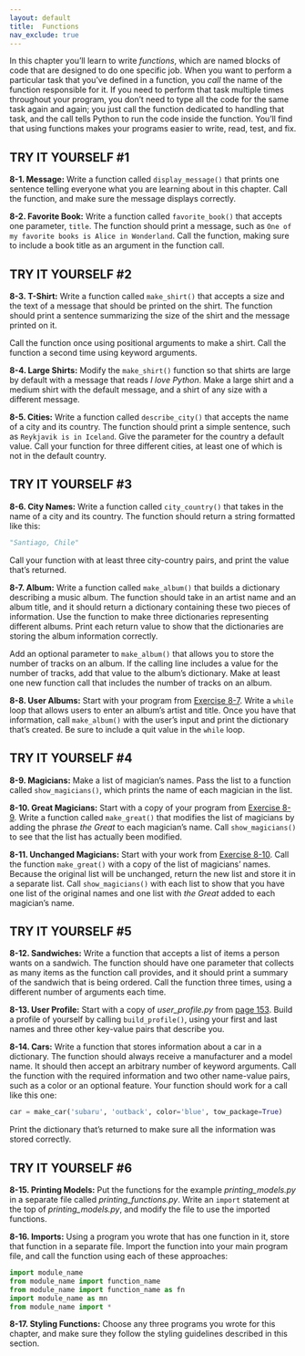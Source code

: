 ```yaml
---
layout: default
title:  Functions
nav_exclude: true
---
```


In this chapter you’ll learn to write *functions*, which are named
blocks of code that are designed to do one specific job. When you want
to perform a particular task that you’ve defined in a function, you
*call* the name of the function responsible for it. If you need to
perform that task multiple times throughout your program, you don’t need
to type all the code for the same task again and again; you just call
the function dedicated to handling that task, and the call tells Python
to run the code inside the function. You’ll find that using functions
makes your programs easier to write, read, test, and fix.

## TRY IT YOURSELF #1

<span id="ch8exe1"></span>**8-1. Message:** Write a function called
`display_message()` that prints one sentence telling everyone what you
are learning about in this chapter. Call the function, and make sure the
message displays correctly.

<span id="ch8exe2"></span>**8-2. Favorite Book:** Write a function
called `favorite_book()` that accepts one parameter, `title`. The
function should print a message, such as
`One of my favorite books is Alice in Wonderland`. Call the function,
making sure to include a book title as an argument in the function call.

## TRY IT YOURSELF #2

<span id="ch8exe3"></span>**8-3. T-Shirt:** Write a function called
`make_shirt()` that accepts a size and the text of a message that should
be printed on the shirt. The function should print a sentence
summarizing the size of the shirt and the message printed on it.

Call the function once using positional arguments to make a shirt. Call
the function a second time using keyword arguments.

<span id="ch8exe4"></span>**8-4. Large Shirts:** Modify the
`make_shirt()` function so that shirts are large by default with a
message that reads *I love Python*. Make a large shirt and a medium
shirt with the default message, and a shirt of any size with a different
message.

<span id="ch8exe5"></span>**8-5. Cities:** Write a function called
`describe_city()` that accepts the name of a city and its country. The
function should print a simple sentence, such as
`Reykjavik is in Iceland`. Give the parameter for the country a default
value. Call your function for three different cities, at least one of
which is not in the default country.

## TRY IT YOURSELF #3

<span id="ch8exe6"></span>**8-6. City Names:** Write a function called
`city_country()` that takes in the name of a city and its country. The
function should return a string formatted like this:

``` python
"Santiago, Chile"
```

Call your function with at least three city-country pairs, and print the
value that&rsquo;s returned.

<span id="ch8exe7"></span>**8-7. Album:** Write a function called
`make_album()` that builds a dictionary describing a music album. The
function should take in an artist name and an album title, and it should
return a dictionary containing these two pieces of information. Use the
function to make three dictionaries representing different albums. Print
each return value to show that the dictionaries are storing the album
information correctly.

Add an optional parameter to `make_album()` that allows you to store the
number of tracks on an album. If the calling line includes a value for
the number of tracks, add that value to the album&rsquo;s dictionary. Make at
least one new function call that includes the number of tracks on an
album.

<span id="ch8exe8"></span>**8-8. User Albums:** Start with your program
from [Exercise 8-7](../chapter_08/tiy-ch08.md). Write a `while` loop that allows
users to enter an album&rsquo;s artist and title. Once you have that
information, call `make_album()` with the user&rsquo;s input and print the
dictionary that&rsquo;s created. Be sure to include a quit value in the
`while` loop.

## TRY IT YOURSELF #4

<span id="ch8exe9"></span>**8-9. Magicians:** Make a list of magician&rsquo;s
names. Pass the list to a function called `show_magicians()`, which
prints the name of each magician in the list.

<span id="ch8exe10"></span>**8-10. Great Magicians:** Start with a copy
of your program from [Exercise 8-9](../chapter_08/tiy-ch08.md). Write a function
called `make_great()` that modifies the list of magicians by adding the
phrase *the Great* to each magician&rsquo;s name. Call `show_magicians()` to
see that the list has actually been modified.

<span id="ch8exe11"></span>**8-11. Unchanged Magicians:** Start with
your work from [Exercise 8-10](../chapter_08/tiy-ch08.md). Call the function
`make_great()` with a copy of the list of magicians&rsquo; names. Because the
original list will be unchanged, return the new list and store it in a
separate list. Call `show_magicians()` with each list to show that you
have one list of the original names and one list with *the Great* added
to each magician&rsquo;s name.



<span id="page_154"></span>
## TRY IT YOURSELF #5

<span id="ch8exe12"></span>**8-12. Sandwiches:** Write a function that
accepts a list of items a person wants on a sandwich. The function
should have one parameter that collects as many items as the function
call provides, and it should print a summary of the sandwich that is
being ordered. Call the function three times, using a different number
of arguments each time.

<span id="ch8exe13"></span>**8-13. User Profile:** Start with a copy of
*user_profile.py* from [page 153](../chapter_08/tiy-ch08.md). Build a profile
of yourself by calling `build_profile()`, using your first and last
names and three other key-value pairs that describe you.

<span id="ch8exe14"></span>**8-14. Cars:** Write a function that stores
information about a car in a dictionary. The function should always
receive a manufacturer and a model name. It should then accept an
arbitrary number of keyword arguments. Call the function with the
required information and two other name-value pairs, such as a color or
an optional feature. Your function should work for a call like this one:

``` python
car = make_car('subaru', 'outback', color='blue', tow_package=True)
```

Print the dictionary that&rsquo;s returned to make sure all the information
was stored correctly.



<span id="page_159"></span>
## TRY IT YOURSELF #6

<span id="ch8exe15"></span>**8-15. Printing Models:** Put the functions
for the example *printing_models.py* in a separate file called
*printing_functions.py*. Write an `import` statement at the top of
*printing_models.py*, and modify the file to use the imported functions.

<span id="ch8exe16"></span>**8-16. Imports:** Using a program you wrote
that has one function in it, store that function in a separate file.
Import the function into your main program file, and call the function
using each of these approaches:

``` python
import module_name
from module_name import function_name
from module_name import function_name as fn
import module_name as mn
from module_name import *
```

<span id="ch8exe17"></span>**8-17. Styling Functions:** Choose any three
programs you wrote for this chapter, and make sure they follow the
styling guidelines described in this section.

